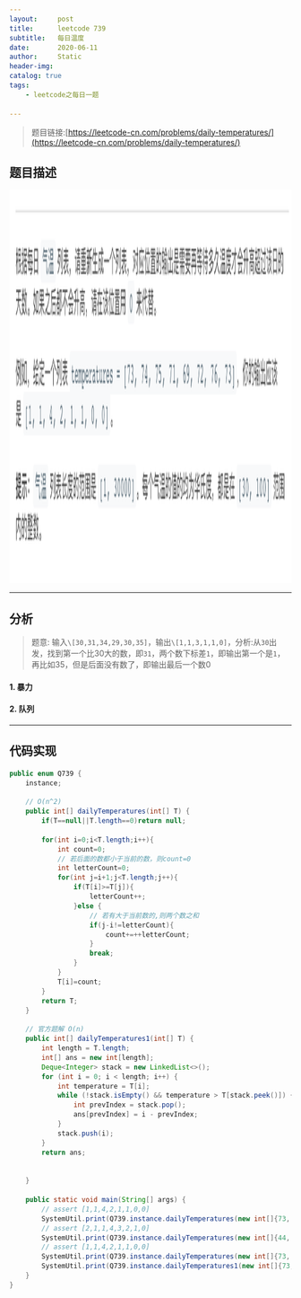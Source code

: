 ```yaml
---
layout:     post
title:      leetcode 739
subtitle:   每日温度
date:       2020-06-11
author:     Static
header-img: 
catalog: true
tags:
    - leetcode之每日一题
    
---
```


> 题目链接:[https://leetcode-cn.com/problems/daily-temperatures/](https://leetcode-cn.com/problems/daily-temperatures/)

## 题目描述

<html>
    <img src="/img/leetcode/leetcode-739.png" width="700" height="700" /> 
</html>

---

## 分析

> 题意: 输入`\[30,31,34,29,30,35]`，输出`\[1,1,3,1,1,0]`，分析:从`30`出发，找到第一个比30大的数，即`31`，两个数下标差`1`，即输出第一个是`1`，再比如35，但是后面没有数了，即输出最后一个数0

#### 1. 暴力

#### 2. 队列

---

## 代码实现

```java
public enum Q739 {
    instance;

    // O(n^2)
    public int[] dailyTemperatures(int[] T) {
        if(T==null||T.length==0)return null;

        for(int i=0;i<T.length;i++){
            int count=0;
            // 若后面的数都小于当前的数，则count=0
            int letterCount=0;
            for(int j=i+1;j<T.length;j++){
                if(T[i]>=T[j]){
                    letterCount++;
                }else {
                    // 若有大于当前数的,则两个数之和
                    if(j-i!=letterCount){
                        count+=++letterCount;
                    }
                    break;
                }
            }
            T[i]=count;
        }
        return T;
    }

    // 官方题解 O(n)
    public int[] dailyTemperatures1(int[] T) {
        int length = T.length;
        int[] ans = new int[length];
        Deque<Integer> stack = new LinkedList<>();
        for (int i = 0; i < length; i++) {
            int temperature = T[i];
            while (!stack.isEmpty() && temperature > T[stack.peek()]) {
                int prevIndex = stack.pop();
                ans[prevIndex] = i - prevIndex;
            }
            stack.push(i);
        }
        return ans;


    }

    public static void main(String[] args) {
        // assert [1,1,4,2,1,1,0,0]
        SystemUtil.print(Q739.instance.dailyTemperatures(new int[]{73, 74, 75, 71, 69, 72, 76, 73}));
        // assert [2,1,1,4,3,2,1,0]
        SystemUtil.print(Q739.instance.dailyTemperatures(new int[]{44, 33, 45, 49, 43, 40, 39, 52}));
        // assert [1,1,4,2,1,1,0,0]
        SystemUtil.print(Q739.instance.dailyTemperatures(new int[]{73, 74, 75, 71, 69, 72, 76, 73}));
        SystemUtil.print(Q739.instance.dailyTemperatures1(new int[]{73, 74, 75, 71, 69, 72, 76, 73}));
    }
}
```